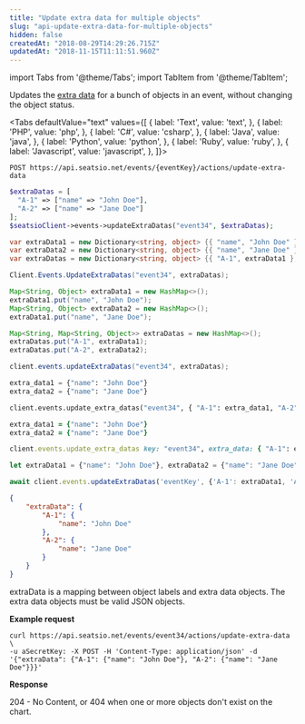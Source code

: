 ```yaml
---
title: "Update extra data for multiple objects"
slug: "api-update-extra-data-for-multiple-objects"
hidden: false
createdAt: "2018-08-29T14:29:26.715Z"
updatedAt: "2018-11-15T11:11:51.960Z"
---
```


import Tabs from '@theme/Tabs';
import TabItem from '@theme/TabItem';

Updates the [extra data](doc:api-extra-data) for a bunch of objects in an event, without changing the object status.



<Tabs 
  defaultValue="text"
  values={[
{ label: 'Text', value: 'text', },
{ label: 'PHP', value: 'php', },
{ label: 'C#', value: 'csharp', },
{ label: 'Java', value: 'java', },
{ label: 'Python', value: 'python', },
{ label: 'Ruby', value: 'ruby', },
{ label: 'Javascript', value: 'javascript', },
]}>
<TabItem value='text'>

```text
POST https://api.seatsio.net/events/{eventKey}/actions/update-extra-data
```

</TabItem>
<TabItem value='php'>

```php
$extraDatas = [
  "A-1" => ["name" => "John Doe"],
  "A-2" => ["name" => "Jane Doe"]
];
$seatsioClient->events->updateExtraDatas("event34", $extraDatas);
```

</TabItem>
<TabItem value='csharp'>

```csharp
var extraData1 = new Dictionary<string, object> {{ "name", "John Doe" }};
var extraData2 = new Dictionary<string, object> {{ "name", "Jane Doe" }};
var extraDatas = new Dictionary<string, object> {{ "A-1", extraData1 }, { "A-2", extraData2 }};

Client.Events.UpdateExtraDatas("event34", extraDatas);
```

</TabItem>
<TabItem value='java'>

```java
Map<String, Object> extraData1 = new HashMap<>();
extraData1.put("name", "John Doe");
Map<String, Object> extraData2 = new HashMap<>();
extraData1.put("name", "Jane Doe");

Map<String, Map<String, Object>> extraDatas = new HashMap<>();
extraDatas.put("A-1", extraData1);
extraDatas.put("A-2", extraData2);

client.events.updateExtraDatas("event34", extraDatas);
```

</TabItem>
<TabItem value='python'>

```python
extra_data1 = {"name": "John Doe"}
extra_data2 = {"name": "Jane Doe"}

client.events.update_extra_datas("event34", { "A-1": extra_data1, "A-2": extra_data2})

```

</TabItem>
<TabItem value='ruby'>

```ruby
extra_data1 = {"name": "John Doe"}
extra_data2 = {"name": "Jane Doe"}

client.events.update_extra_datas key: "event34", extra_data: { "A-1": extra_data1, "A-2": extra_data2}
```

</TabItem>
<TabItem value='javascript'>

```javascript
let extraData1 = {"name": "John Doe"}, extraData2 = {"name": "Jane Doe"};

await client.events.updateExtraDatas('eventKey', {'A-1': extraData1, 'A-2': extraData2});
```

</TabItem>
</Tabs>



```json
{
    "extraData": {
        "A-1": {
            "name": "John Doe"
        },
        "A-2": {
            "name": "Jane Doe"
        }  
    }
}
```

extraData is a mapping between object labels and extra data objects. The extra data objects must be valid JSON objects.

**Example request**
```curl
curl https://api.seatsio.net/events/event34/actions/update-extra-data \
-u aSecretKey: -X POST -H 'Content-Type: application/json' -d '{"extraData": {"A-1": {"name": "John Doe"}, "A-2": {"name": "Jane Doe"}}}'

```
**Response**

204 - No Content, or 404 when one or more objects don't exist on the chart.
